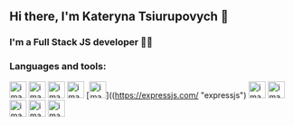 ## Hi there, I'm Kateryna Tsiurupovych 👋

### I'm a Full Stack JS developer 👩‍💻
<!--
**Tskate/Tskate** is a ✨ _special_ ✨ repository because its `README.md` (this file) appears on your GitHub profile.

Here are some ideas to get you started:

- 🔭 I’m currently working on ...
- 🌱 I’m currently learning ...
- 👯 I’m looking to collaborate on ...
- 🤔 I’m looking for help with ...
- 💬 Ask me about ...
- 📫 How to reach me: ...
- 😄 Pronouns: ...
- ⚡ Fun fact: ...
-->
### Languages and tools:
[<img src="https://www.typescriptlang.org/favicon-32x32.png?v=8944a05a8b601855de116c8a56d3b3ae" alt="image" width="30" height="30">](https://www.typescriptlang.org/ "typescript")
[<img src="https://react.dev/favicon.ico" alt="image" width="30" height="30">](https://react.dev/ "react") 
[<img src="https://nodejs.org/static/images/favicons/favicon.png" alt="image" width="30" height="30">](https://nodejs.org/ "nodejs") 
[<img src="https://docs.nestjs.com/assets/logo-small.svg" alt="image" width="30" height="30">](https://nestjs.com/ "nestjs") 
[<img src="https://expressjs.com/images/favicon.png" alt="image" width="30" height="30">]((https://expressjs.com/ "expressjs")
[<img src="https://nextjs.org/favicon.ico" alt="image" width="30" height="30">](https://nextjs.org/ "nestjs") 
[<img src="https://graphql.org/favicon.ico" alt="image" width="30" height="30">](https://graphql.org/ "graphql") 
[<img src="https://redux.js.org/img/favicon/favicon.ico" alt="image" width="30" height="30">](https://redux.js.org/ "redux")
[<img src="https://sass-lang.com//assets/img/logos/logo.svg" alt="image" width="30" height="30">](https://sass-lang.com/ "sass") 
[<img src="https://www.conventionalcommits.org/favicon.ico" alt="image" width="30" height="30">](https://www.conventionalcommits.org/ "conventionalcommits") 

